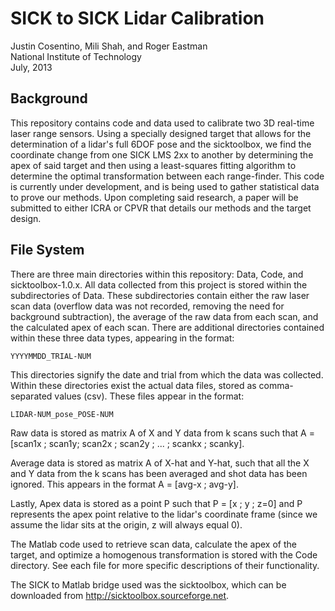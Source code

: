 SICK to SICK Lidar Calibration
==============================

Justin Cosentino, Mili Shah, and Roger Eastman  
National Institute of Technology  
July, 2013  

Background 
----------

This repository contains code and data used to calibrate two 3D real-time laser range sensors. Using a specially designed target that allows for the determination of a lidar's full 6DOF pose and the sicktoolbox, we find the coordinate change from one SICK LMS 2xx to another by determining the apex of said target and then using a least-squares fitting algorithm to determine the optimal transformation between each range-finder. This code is currently under development, and is being used to gather statistical data to prove our methods. Upon completing said research, a paper will be submitted to either ICRA or CPVR that details our methods and the target design. 

File System
-----------

There are three main directories within this repository: Data, Code, and sicktoolbox-1.0.x. All data collected from this project is stored within the subdirectories of Data. These subdirectories contain either the raw laser scan data (overflow data was not recorded, removing the need for background subtraction), the average of the raw data from each scan, and the calculated apex of each scan. There are additional directories contained within these three data types, appearing in the format:

    YYYYMMDD_TRIAL-NUM

This directories signify the date and trial from which the data was collected. Within these directories exist the actual data files, stored as comma-separated values (csv). These files appear in the format:

    LIDAR-NUM_pose_POSE-NUM

Raw data is stored as matrix A of X and Y data from k scans such that A = [scan1x ; scan1y; scan2x ; scan2y ; ... ; scankx ; scanky].

Average data is stored as matrix A of X-hat and Y-hat, such that all the X and Y data from the k scans has been averaged and shot data has been ignored. This appears in the format A = [avg-x ; avg-y].

Lastly, Apex data is stored as a point P such that P = [x ; y ; z=0] and P represents the apex point relative to the lidar's coordinate frame (since we assume the lidar sits at the origin, z will always equal 0).


The Matlab code used to retrieve scan data, calculate the apex of the target, and optimize a homogenous transformation is stored with the Code directory. See each file for more specific descriptions of their functionality. 

The SICK to Matlab bridge used was the sicktoolbox, which can be downloaded from http://sicktoolbox.sourceforge.net.

